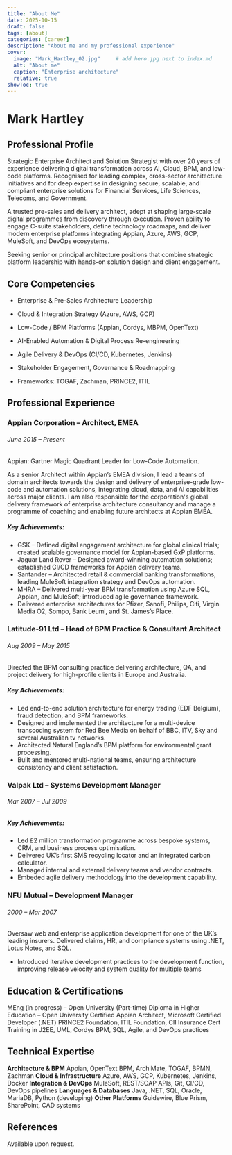 ```yaml
---
title: "About Me"
date: 2025-10-15
draft: false
tags: [about]
categories: [career]
description: "About me and my professional experience"
cover:
  image: "Mark_Hartley_02.jpg"     # add hero.jpg next to index.md
  alt: "About me"
  caption: "Enterprise architecture"
  relative: true
showToc: true
---
```

# Mark Hartley

## Professional Profile
Strategic Enterprise Architect and Solution Strategist with over 20 years of experience delivering digital transformation across AI, Cloud, BPM, and low-code platforms. Recognised for leading complex, cross-sector architecture initiatives and for deep expertise in designing secure, scalable, and compliant enterprise solutions for Financial Services, Life Sciences, Telecoms, and Government.

A trusted pre-sales and delivery architect, adept at shaping large-scale digital programmes from discovery through execution. Proven ability to engage C-suite stakeholders, define technology roadmaps, and deliver modern enterprise platforms integrating Appian, Azure, AWS, GCP, MuleSoft, and DevOps ecosystems.

Seeking senior or principal architecture positions that combine strategic platform leadership with hands-on solution design and client engagement.

## Core Competencies
 - Enterprise & Pre-Sales Architecture Leadership

 - Cloud & Integration Strategy (Azure, AWS, GCP)

 - Low-Code / BPM Platforms (Appian, Cordys, MBPM, OpenText)

 - AI-Enabled Automation & Digital Process Re-engineering

 - Agile Delivery & DevOps (CI/CD, Kubernetes, Jenkins)

 - Stakeholder Engagement, Governance & Roadmapping

 - Frameworks: TOGAF, Zachman, PRINCE2, ITIL

## Professional Experience
### Appian Corporation – Architect, EMEA
###### June 2015 – Present
Appian: Gartner Magic Quadrant Leader for Low-Code Automation.

As a senior Architect within Appian’s EMEA division, I lead a teams of domain architects towards the design and delivery of enterprise-grade low-code and automation solutions, integrating cloud, data, and AI capabilities across major clients.  I am also responsible for the corporation's global delivery framework of enterprise architecture consultancy and manage a programme of coaching and enabling future architects at Appian EMEA.

##### Key Achievements:
 - GSK – Defined digital engagement architecture for global clinical trials; created scalable governance model for Appian-based GxP platforms.
 - Jaguar Land Rover – Designed award-winning automation solutions; established CI/CD frameworks for Appian delivery teams.
 - Santander – Architected retail & commercial banking transformations, leading MuleSoft integration strategy and DevOps automation.
 - MHRA – Delivered multi-year BPM transformation using Azure SQL, Appian, and MuleSoft; introduced agile governance framework.
 - Delivered enterprise architectures for Pfizer, Sanofi, Philips, Citi, Virgin Media O2, Sompo, Bank Leumi, and St. James’s Place.

### Latitude-91 Ltd – Head of BPM Practice & Consultant Architect
###### Aug 2009 – May 2015
Directed the BPM consulting practice delivering architecture, QA, and project delivery for high-profile clients in Europe and Australia.
##### Key Achievements:
 - Led end-to-end solution architecture for energy trading (EDF Belgium), fraud detection, and BPM frameworks.
 - Designed and implemented the architecture for a multi-device transcoding system for Red Bee Media on behalf of BBC, ITV, Sky and several Australian tv networks.
 - Architected Natural England’s BPM platform for environmental grant processing.
 - Built and mentored multi-national teams, ensuring architecture consistency and client satisfaction.


### Valpak Ltd – Systems Development Manager
###### Mar 2007 – Jul 2009
##### Key Achievements:
 - Led £2 million transformation programme across bespoke systems, CRM, and business process optimisation.
 - Delivered UK’s first SMS recycling locator and an integrated carbon calculator.
 - Managed internal and external delivery teams and vendor contracts.
 - Embeded agile delivery methodology into the development capability.

### NFU Mutual – Development Manager
###### 2000 – Mar 2007
Oversaw web and enterprise application development for one of the UK’s leading insurers.
Delivered claims, HR, and compliance systems using .NET, Lotus Notes, and SQL.

 - Introduced iterative development practices to the development function, improving release velocity and system quality for multiple teams

## Education & Certifications
MEng (in progress) – Open University (Part-time)
Diploma in Higher Education – Open University
Certified Appian Architect, Microsoft Certified Developer (.NET)
PRINCE2 Foundation, ITIL Foundation, CII Insurance Cert
Training in J2EE, UML, Cordys BPM, SQL, Agile, and DevOps practices


## Technical Expertise
**Architecture & BPM**
Appian, OpenText BPM, ArchiMate, TOGAF, BPMN, Zachman
**Cloud & Infrastructure**
Azure, AWS, GCP, Kubernetes, Jenkins, Docker
**Integration & DevOps**
MuleSoft, REST/SOAP APIs, Git, CI/CD, DevOps pipelines
**Languages & Databases**
Java, .NET, SQL, Oracle, MariaDB, Python (developing)
**Other Platforms**
Guidewire, Blue Prism, SharePoint, CAD systems

## References
Available upon request.